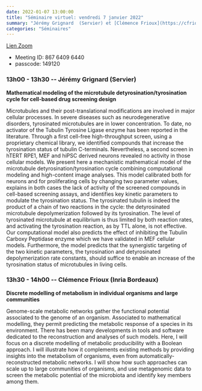 ```yaml
---
date: 2022-01-07 13:00:00
title: "Séminaire virtuel: vendredi 7 janvier 2022"
summary: "Jérémy Grignard  (Servier) et [Clémence Frioux](https://cfrioux.github.io/) (Inria Bordeaux)"
categories: "Séminaires"
---
```



[Lien Zoom](https://u-bordeaux-fr.zoom.us/j/86764096440?pwd=b01qOG04RTMvRWNOVHBYR1ZIbkVaUT09)
* Meeting ID: 867 6409 6440
* passcode: 149120 


### 13h00 - 13h30 -- Jérémy Grignard (Servier)

**Mathematical modeling of the microtubule detyrosination/tyrosination cycle for cell-based drug screening design**

Microtubules and their post-translational modifications are involved in major cellular processes. In severe diseases such as neurodegenerative disorders, tyrosinated microtubules are in lower concentration. To date, no activator of the Tubulin Tyrosine Ligase enzyme has been reported in the literature. Through a first cell-free high-throughput screen, using a proprietary chemical library, we identified compounds that increase the tyrosination status of tubulin C-terminals. Nevertheless, a second screen in hTERT RPE1, MEF and hiPSC derived neurons revealed no activity in those cellular models. We present here a mechanistic mathematical model of the microtubule detyrosination/tyrosination cycle combining computational modeling and high-content image analyses. This model calibrated both for neurons and for proliferating cells by changing two parameter values, explains in both cases the lack of activity of the screened compounds in cell-based screening assays, and identifies key kinetic parameters to modulate the tyrosination status. The tyrosinated tubulin is indeed the product of a chain of two reactions in the cycle: the detyrosinated microtubule depolymerization followed by its tyrosination. The level of tyrosinated microtubule at equilibrium is thus limited by both reaction rates, and activating the tyrosination reaction, as by TTL alone, is not effective. Our computational model also predicts the effect of inhibiting the Tubulin Carboxy Peptidase enzyme which we have validated in MEF cellular models. Furthermore, the model predicts that the synergistic targeting of the two kinetic parameters, the tyrosination and detyrosinated depolymerization rate constants, should suffice to enable an increase of the tyrosination status of microtubules in living cells.


### 13h30 - 14h00 -- Clémence Frioux (Inria Bordeaux)

**Discrete modelling of metabolism in individual organisms and large communities**

Genome-scale metabolic networks gather the functional potential associated to the genome of an organism. Associated to mathematical modelling, they permit predicting the metabolic response of a species in its environment. There has been many developments in tools and software dedicated to the reconstruction and analyses of such models. Here, I will focus on a discrete modelling of metabolic producibility with a Boolean approach. I will illustrate how it complements existing methods by providing insights into the metabolism of organisms, even from automatically-reconstructed metabolic networks. I will show how such approaches can scale up to large communities of organisms, and use metagenomic data to screen the metabolic potential of the microbiota and identify key members among them.

